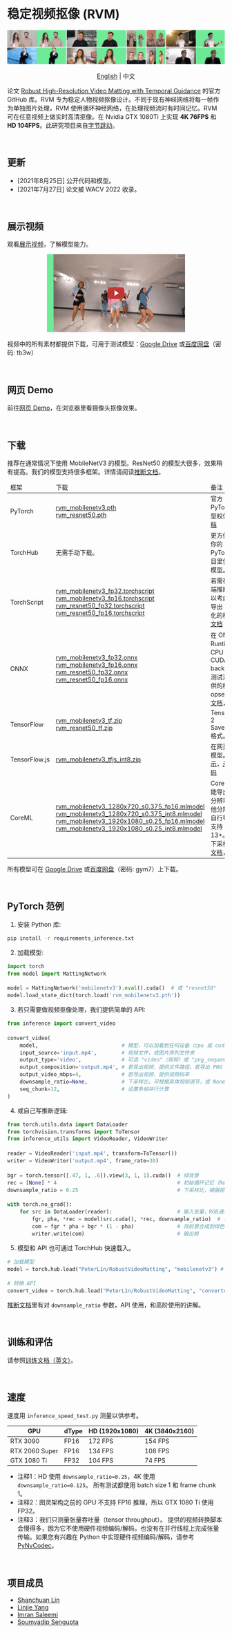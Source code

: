 # 稳定视频抠像 (RVM)

![Teaser](/documentation/image/teaser.gif)

<p align="center"><a href="README.md">English</a> | 中文</p>

论文 [Robust High-Resolution Video Matting with Temporal Guidance](https://peterl1n.github.io/RobustVideoMatting/) 的官方 GitHub 库。RVM 专为稳定人物视频抠像设计。不同于现有神经网络将每一帧作为单独图片处理，RVM 使用循环神经网络，在处理视频流时有时间记忆。RVM 可在任意视频上做实时高清抠像。在 Nvidia GTX 1080Ti 上实现 **4K 76FPS** 和 **HD 104FPS**。此研究项目来自[字节跳动](https://www.bytedance.com/)。

<br>

## 更新

* [2021年8月25日] 公开代码和模型。
* [2021年7月27日] 论文被 WACV 2022 收录。

<br>

## 展示视频
观看[展示视频](https://youtu.be/Jvzltozpbpk)，了解模型能力。
<p align="center">
    <a href="https://youtu.be/Jvzltozpbpk">
        <img src="documentation/image/showreel.gif">
    </a>
</p>

视频中的所有素材都提供下载，可用于测试模型：[Google Drive](https://drive.google.com/drive/folders/1VFnWwuu-YXDKG-N6vcjK_nL7YZMFapMU?usp=sharing) 或[百度网盘](https://pan.baidu.com/s/1igMteDwN5rO1Sn7YIhBlvQ)（密码: tb3w）

<br>


## 网页 Demo
前往[网页 Demo](https://peterl1n.github.io/RobustVideoMatting/#/demo)，在浏览器里看摄像头抠像效果。

<br>

## 下载

推荐在通常情况下使用 MobileNetV3 的模型。ResNet50 的模型大很多，效果稍有提高。我们的模型支持很多框架。详情请阅读[推断文档](documentation/inference_zh_Hans.md)。

<table>
    <thead>
        <tr>
            <td>框架</td>
            <td>下载</td>
            <td>备注</td>
        </tr>
    </thead>
    <tbody>
        <tr>
            <td>PyTorch</td>
            <td>
                <a  href="https://github.com/PeterL1n/RobustVideoMatting/releases/download/v1.0.0/rvm_mobilenetv3.pth">rvm_mobilenetv3.pth</a><br>
                <a  href="https://github.com/PeterL1n/RobustVideoMatting/releases/download/v1.0.0/rvm_resnet50.pth">rvm_resnet50.pth</a>
            </td>
            <td>
                官方 PyTorch 模型权值。<a href="documentation/inference_zh_Hans.md#pytorch">文档</a>
            </td>
        </tr>
        <tr>
            <td>TorchHub</td>
            <td>
                无需手动下载。
            </td>
            <td>
                更方便地在你的 PyTorch 项目里使用此模型。<a href="documentation/inference_zh_Hans.md#torchhub">文档</a>
            </td>
        </tr>
        <tr>
            <td>TorchScript</td>
            <td>
                <a  href="https://github.com/PeterL1n/RobustVideoMatting/releases/download/v1.0.0/rvm_mobilenetv3_fp32.torchscript">rvm_mobilenetv3_fp32.torchscript</a><br>
                <a  href="https://github.com/PeterL1n/RobustVideoMatting/releases/download/v1.0.0/rvm_mobilenetv3_fp16.torchscript">rvm_mobilenetv3_fp16.torchscript</a><br>
                <a  href="https://github.com/PeterL1n/RobustVideoMatting/releases/download/v1.0.0/rvm_resnet50_fp32.torchscript">rvm_resnet50_fp32.torchscript</a><br>
                <a  href="https://github.com/PeterL1n/RobustVideoMatting/releases/download/v1.0.0/rvm_resnet50_fp16.torchscript">rvm_resnet50_fp16.torchscript</a>
            </td>
            <td>
                若需在移动端推断，可以考虑自行导出 int8 量化的模型。<a href="documentation/inference_zh_Hans.md#torchscript">文档</a>
            </td>
        </tr>
        <tr>
            <td>ONNX</td>
            <td>
                <a  href="https://github.com/PeterL1n/RobustVideoMatting/releases/download/v1.0.0/rvm_mobilenetv3_fp32.onnx">rvm_mobilenetv3_fp32.onnx</a><br>
                <a  href="https://github.com/PeterL1n/RobustVideoMatting/releases/download/v1.0.0/rvm_mobilenetv3_fp16.onnx">rvm_mobilenetv3_fp16.onnx</a><br>
                <a  href="https://github.com/PeterL1n/RobustVideoMatting/releases/download/v1.0.0/rvm_resnet50_fp32.onnx">rvm_resnet50_fp32.onnx</a><br>
                <a  href="https://github.com/PeterL1n/RobustVideoMatting/releases/download/v1.0.0/rvm_resnet50_fp16.onnx">rvm_resnet50_fp16.onnx</a>
            </td>
            <td>
                在 ONNX Runtime 的 CPU 和 CUDA backend 上测试过。提供的模型用 opset 12。<a href="documentation/inference_zh_Hans.md#onnx">文档</a>，<a href="https://github.com/PeterL1n/RobustVideoMatting/tree/onnx">导出</a>
            </td>
        </tr>
        <tr>
            <td>TensorFlow</td>
            <td>
                <a  href="https://github.com/PeterL1n/RobustVideoMatting/releases/download/v1.0.0/rvm_mobilenetv3_tf.zip">rvm_mobilenetv3_tf.zip</a><br>
                <a  href="https://github.com/PeterL1n/RobustVideoMatting/releases/download/v1.0.0/rvm_resnet50_tf.zip">rvm_resnet50_tf.zip</a>
            </td>
            <td>
                TensorFlow 2 SavedModel 格式。<a href="documentation/inference_zh_Hans.md#tensorflow">文档</a>
            </td>
        </tr>
        <tr>
            <td>TensorFlow.js</td>
            <td>
                <a  href="https://github.com/PeterL1n/RobustVideoMatting/releases/download/v1.0.0/rvm_mobilenetv3_tfjs_int8.zip">rvm_mobilenetv3_tfjs_int8.zip</a><br>
            </td>
            <td>
                在网页上跑模型。<a href="https://peterl1n.github.io/RobustVideoMatting/#/demo">展示</a>，<a href="https://github.com/PeterL1n/RobustVideoMatting/tree/tfjs">示范代码</a>
            </td>
        </tr>
        <tr>
            <td>CoreML</td>
            <td>
                <a  href="https://github.com/PeterL1n/RobustVideoMatting/releases/download/v1.0.0/rvm_mobilenetv3_1280x720_s0.375_fp16.mlmodel">rvm_mobilenetv3_1280x720_s0.375_fp16.mlmodel</a><br>
                <a  href="https://github.com/PeterL1n/RobustVideoMatting/releases/download/v1.0.0/rvm_mobilenetv3_1280x720_s0.375_int8.mlmodel">rvm_mobilenetv3_1280x720_s0.375_int8.mlmodel</a><br>
                <a  href="https://github.com/PeterL1n/RobustVideoMatting/releases/download/v1.0.0/rvm_mobilenetv3_1920x1080_s0.25_fp16.mlmodel">rvm_mobilenetv3_1920x1080_s0.25_fp16.mlmodel</a><br>
                <a  href="https://github.com/PeterL1n/RobustVideoMatting/releases/download/v1.0.0/rvm_mobilenetv3_1920x1080_s0.25_int8.mlmodel">rvm_mobilenetv3_1920x1080_s0.25_int8.mlmodel</a><br>
            </td>
            <td>
                CoreML 只能导出固定分辨率，其他分辨率可自行导出。支持 iOS 13+。<code>s</code> 代表下采样比。<a href="documentation/inference_zh_Hans.md#coreml">文档</a>，<a href="https://github.com/PeterL1n/RobustVideoMatting/tree/coreml">导出</a>
            </td>
        </tr>
    </tbody>
</table>

所有模型可在 [Google Drive](https://drive.google.com/drive/folders/1pBsG-SCTatv-95SnEuxmnvvlRx208VKj?usp=sharing) 或[百度网盘](https://pan.baidu.com/s/1puPSxQqgBFOVpW4W7AolkA)（密码: gym7）上下载。

<br>

## PyTorch 范例

1. 安装 Python 库:
```sh
pip install -r requirements_inference.txt
```

2. 加载模型:

```python
import torch
from model import MattingNetwork

model = MattingNetwork('mobilenetv3').eval().cuda()  # 或 "resnet50"
model.load_state_dict(torch.load('rvm_mobilenetv3.pth'))
```

3. 若只需要做视频抠像处理，我们提供简单的 API:

```python
from inference import convert_video

convert_video(
    model,                           # 模型，可以加载到任何设备（cpu 或 cuda）
    input_source='input.mp4',        # 视频文件，或图片序列文件夹
    output_type='video',             # 可选 "video"（视频）或 "png_sequence"（PNG 序列）
    output_composition='output.mp4', # 若导出视频，提供文件路径。若导出 PNG 序列，提供文件夹路径
    output_video_mbps=4,             # 若导出视频，提供视频码率
    downsample_ratio=None,           # 下采样比，可根据具体视频调节，或 None 选择自动
    seq_chunk=12,                    # 设置多帧并行计算
)
```

4. 或自己写推断逻辑:
```python
from torch.utils.data import DataLoader
from torchvision.transforms import ToTensor
from inference_utils import VideoReader, VideoWriter

reader = VideoReader('input.mp4', transform=ToTensor())
writer = VideoWriter('output.mp4', frame_rate=30)

bgr = torch.tensor([.47, 1, .6]).view(3, 1, 1).cuda()  # 绿背景
rec = [None] * 4                                       # 初始循环记忆（Recurrent States）
downsample_ratio = 0.25                                # 下采样比，根据视频调节

with torch.no_grad():
    for src in DataLoader(reader):                     # 输入张量，RGB通道，范围为 0～1
        fgr, pha, *rec = model(src.cuda(), *rec, downsample_ratio)  # 将上一帧的记忆给下一帧
        com = fgr * pha + bgr * (1 - pha)              # 将前景合成到绿色背景
        writer.write(com)                              # 输出帧
```

5. 模型和 API 也可通过 TorchHub 快速载入。

```python
# 加载模型
model = torch.hub.load("PeterL1n/RobustVideoMatting", "mobilenetv3") # 或 "resnet50"

# 转换 API
convert_video = torch.hub.load("PeterL1n/RobustVideoMatting", "converter")
```

[推断文档](documentation/inference_zh_Hans.md)里有对 `downsample_ratio` 参数，API 使用，和高阶使用的讲解。

<br>

## 训练和评估

请参照[训练文档（英文）](documentation/training.md)。

<br>

## 速度

速度用 `inference_speed_test.py` 测量以供参考。

| GPU            | dType | HD (1920x1080) | 4K (3840x2160) |
| -------------- | ----- | -------------- |----------------|
| RTX 3090       | FP16  | 172 FPS        | 154 FPS        |
| RTX 2060 Super | FP16  | 134 FPS        | 108 FPS        |
| GTX 1080 Ti    | FP32  | 104 FPS        | 74 FPS         |

* 注释1：HD 使用 `downsample_ratio=0.25`，4K 使用 `downsample_ratio=0.125`。 所有测试都使用 batch size 1 和 frame chunk 1。
* 注释2：图灵架构之前的 GPU 不支持 FP16 推理，所以 GTX 1080 Ti 使用 FP32。
* 注释3：我们只测量张量吞吐量（tensor throughput）。 提供的视频转换脚本会慢得多，因为它不使用硬件视频编码/解码，也没有在并行线程上完成张量传输。如果您有兴趣在 Python 中实现硬件视频编码/解码，请参考 [PyNvCodec](https://github.com/NVIDIA/VideoProcessingFramework)。

<br>

## 项目成员
* [Shanchuan Lin](https://www.linkedin.com/in/shanchuanlin/)
* [Linjie Yang](https://sites.google.com/site/linjieyang89/)
* [Imran Saleemi](https://www.linkedin.com/in/imran-saleemi/)
* [Soumyadip Sengupta](https://homes.cs.washington.edu/~soumya91/)
